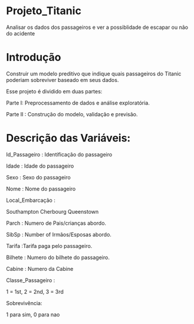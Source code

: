 # Projeto_Titanic
Analisar os dados dos passageiros e ver a possiblidade de escapar ou não do acidente

# Introdução
Construir um modelo preditivo que indique quais passageiros do Titanic poderiam sobreviver baseado em seus dados.

Esse projeto é dividido em duas partes:

Parte I: Preprocessamento de dados e análise exploratória.

Parte II : Construção do modelo, validação e previsão.

# Descrição das Variáveis:

Id_Passageiro : Identificação do passageiro

Idade : Idade do passageiro

Sexo : Sexo do passageiro

Nome : Nome do passageiro

Local_Embarcação :

Southampton
Cherbourg
Queenstown

Parch : Numero de Pais/crianças abordo.

SibSp : Number of Irmãos/Esposas abordo.

Tarifa :Tarifa paga pelo passageiro.

Bilhete : Numero do bilhete do passageiro.

Cabine : Numero da Cabine

Classe_Passageiro :

1 = 1st, 
2 = 2nd, 
3 = 3rd

Sobrevivência:

1 para sim, 
0 para nao
